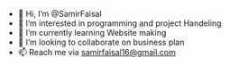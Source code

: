 - 👋 Hi, I’m @SamirFaisal
- 👀 I’m interested in programming and project Handeling
- 🌱 I’m currently learning Website making
- 💞️ I’m looking to collaborate on business plan
- 📫 Reach me via samirfaisal16@gmail.com

<!---
SamirFaisal20/SamirFaisal20 is a ✨ special ✨ repository because its `README.md` (this file) appears on your GitHub profile.
You can click the Preview link to take a look at your changes.
--->
